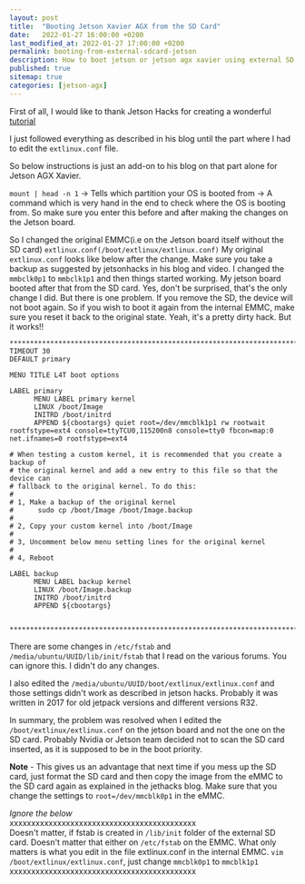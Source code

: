 ```yaml
---
layout: post
title:  "Booting Jetson Xavier AGX from the SD Card"
date:   2022-01-27 16:00:00 +0200
last_modified_at: 2022-01-27 17:00:00 +0200
permalink: booting-from-external-sdcard-jetson
description: How to boot jetson or jetson agx xavier using external SD card.
published: true
sitemap: true
categories: [jetson-agx]  
---
```


First of all, I would like to thank Jetson Hacks for creating a wonderful [tutorial](https://www.jetsonhacks.com/2017/01/26/run-jetson-tx1-sd-card/)

I just followed everything as described in his blog until the part where I had to edit the `extlinux.conf` file. 

So below instructions is just an add-on to his blog on that part alone for Jetson AGX Xavier.

`mount | head -n 1` -> Tells which partition your OS is booted from -> A command which is very hand in the end to check where the OS is booting from. So make 
sure you enter this before and after making the changes on the Jetson board.

So I changed the original EMMC(i.e on the Jetson board itself without the SD card) `extlinux.conf(/boot/extlinux/extlinux.conf)` 
My original `extlinux.conf` looks like below after the change. Make sure you take a backup as suggested by jetsonhacks in his blog and video. I changed the `mmbclk0p1` to `mmbclk1p1` and then things started working. My jetson board booted after that from the SD card. Yes, don't be surprised, that's the only change I did. But there is one problem. If you remove the SD, the device will not boot again. So if you wish to boot it again from the internal EMMC, make sure you reset it back to the original state. Yeah, it's a pretty dirty hack. But it works!!

```
**************************************************************************************************************************************
TIMEOUT 30
DEFAULT primary

MENU TITLE L4T boot options

LABEL primary
      MENU LABEL primary kernel
      LINUX /boot/Image
      INITRD /boot/initrd
      APPEND ${cbootargs} quiet root=/dev/mmcblk1p1 rw rootwait rootfstype=ext4 console=ttyTCU0,115200n8 console=tty0 fbcon=map:0 net.ifnames=0 rootfstype=ext4

# When testing a custom kernel, it is recommended that you create a backup of
# the original kernel and add a new entry to this file so that the device can
# fallback to the original kernel. To do this:
#
# 1, Make a backup of the original kernel
#      sudo cp /boot/Image /boot/Image.backup
#
# 2, Copy your custom kernel into /boot/Image
#
# 3, Uncomment below menu setting lines for the original kernel
#
# 4, Reboot

LABEL backup
      MENU LABEL backup kernel
      LINUX /boot/Image.backup
      INITRD /boot/initrd
      APPEND ${cbootargs}


**************************************************************************************************************************************
```

There are some changes in `/etc/fstab` and `/media/ubuntu/UUID/lib/init/fstab` that I read on the various forums.
You can ignore this. I didn't do any changes. 

I also edited the `/media/ubuntu/UUID/boot/extlinux/extlinux.conf` and those settings didn't work as described in jetson hacks. Probably it was written in 2017
for old jetpack versions and different versions R32. 

In summary, the problem was resolved when I edited the `/boot/extlinux/extlinux.conf` on the jetson board and not the one on the SD card. Probably Nvidia or Jetson team decided not to scan the SD card inserted, as it is supposed to be in the boot priority.

**Note** - This gives us an advantage that next time if you mess up the SD card, just format the SD card and then copy the image from the eMMC to the SD card again as explained in the jethacks blog. Make sure that you change the settings to `root=/dev/mmcblk0p1` in the eMMC.


_Ignore the below_ \
xxxxxxxxxxxxxxxxxxxxxxxxxxxxxxxxxxxxxxxxxxx\
Doesn't matter, if fstab is created in `/lib/init` folder of the external SD card. Doesn't matter that either on `/etc/fstab` on the EMMC.
What only matters is what you edit in the file extlinux.conf in the internal EMMC. `vim /boot/extlinux/extlinux.conf`, just change `mmcblk0p1` to `mmcblk1p1` \
xxxxxxxxxxxxxxxxxxxxxxxxxxxxxxxxxxxxxxxxxxx
